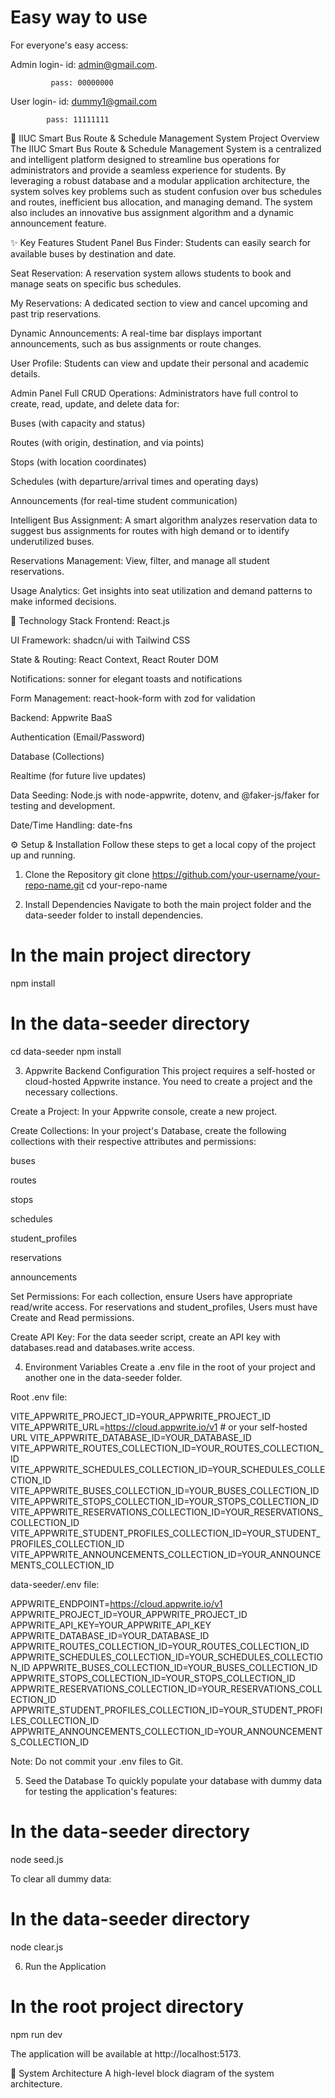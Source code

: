 # Easy way to use

For everyone's easy access:

Admin login- id: admin@gmail.com.

             pass: 00000000
          
User login- id: dummy1@gmail.com

            pass: 11111111

🚌 IIUC Smart Bus Route & Schedule Management System
Project Overview
The IIUC Smart Bus Route & Schedule Management System is a centralized and intelligent platform designed to streamline bus operations for administrators and provide a seamless experience for students. By leveraging a robust database and a modular application architecture, the system solves key problems such as student confusion over bus schedules and routes, inefficient bus allocation, and managing demand. The system also includes an innovative bus assignment algorithm and a dynamic announcement feature.

✨ Key Features
Student Panel
Bus Finder: Students can easily search for available buses by destination and date.

Seat Reservation: A reservation system allows students to book and manage seats on specific bus schedules.

My Reservations: A dedicated section to view and cancel upcoming and past trip reservations.

Dynamic Announcements: A real-time bar displays important announcements, such as bus assignments or route changes.

User Profile: Students can view and update their personal and academic details.

Admin Panel
Full CRUD Operations: Administrators have full control to create, read, update, and delete data for:

Buses (with capacity and status)

Routes (with origin, destination, and via points)

Stops (with location coordinates)

Schedules (with departure/arrival times and operating days)

Announcements (for real-time student communication)

Intelligent Bus Assignment: A smart algorithm analyzes reservation data to suggest bus assignments for routes with high demand or to identify underutilized buses.

Reservations Management: View, filter, and manage all student reservations.

Usage Analytics: Get insights into seat utilization and demand patterns to make informed decisions.

🚀 Technology Stack
Frontend: React.js

UI Framework: shadcn/ui with Tailwind CSS

State & Routing: React Context, React Router DOM

Notifications: sonner for elegant toasts and notifications

Form Management: react-hook-form with zod for validation

Backend: Appwrite BaaS

Authentication (Email/Password)

Database (Collections)

Realtime (for future live updates)

Data Seeding: Node.js with node-appwrite, dotenv, and @faker-js/faker for testing and development.

Date/Time Handling: date-fns

⚙️ Setup & Installation
Follow these steps to get a local copy of the project up and running.

1. Clone the Repository
git clone https://github.com/your-username/your-repo-name.git
cd your-repo-name


2. Install Dependencies
Navigate to both the main project folder and the data-seeder folder to install dependencies.

# In the main project directory
npm install

# In the data-seeder directory
cd data-seeder
npm install


3. Appwrite Backend Configuration
This project requires a self-hosted or cloud-hosted Appwrite instance. You need to create a project and the necessary collections.

Create a Project: In your Appwrite console, create a new project.

Create Collections: In your project's Database, create the following collections with their respective attributes and permissions:

buses

routes

stops

schedules

student_profiles

reservations

announcements

Set Permissions: For each collection, ensure Users have appropriate read/write access. For reservations and student_profiles, Users must have Create and Read permissions.

Create API Key: For the data seeder script, create an API key with databases.read and databases.write access.

4. Environment Variables
Create a .env file in the root of your project and another one in the data-seeder folder.

Root .env file:

VITE_APPWRITE_PROJECT_ID=YOUR_APPWRITE_PROJECT_ID
VITE_APPWRITE_URL=https://cloud.appwrite.io/v1 # or your self-hosted URL
VITE_APPWRITE_DATABASE_ID=YOUR_DATABASE_ID
VITE_APPWRITE_ROUTES_COLLECTION_ID=YOUR_ROUTES_COLLECTION_ID
VITE_APPWRITE_SCHEDULES_COLLECTION_ID=YOUR_SCHEDULES_COLLECTION_ID
VITE_APPWRITE_BUSES_COLLECTION_ID=YOUR_BUSES_COLLECTION_ID
VITE_APPWRITE_STOPS_COLLECTION_ID=YOUR_STOPS_COLLECTION_ID
VITE_APPWRITE_RESERVATIONS_COLLECTION_ID=YOUR_RESERVATIONS_COLLECTION_ID
VITE_APPWRITE_STUDENT_PROFILES_COLLECTION_ID=YOUR_STUDENT_PROFILES_COLLECTION_ID
VITE_APPWRITE_ANNOUNCEMENTS_COLLECTION_ID=YOUR_ANNOUNCEMENTS_COLLECTION_ID


data-seeder/.env file:

APPWRITE_ENDPOINT=https://cloud.appwrite.io/v1
APPWRITE_PROJECT_ID=YOUR_APPWRITE_PROJECT_ID
APPWRITE_API_KEY=YOUR_APPWRITE_API_KEY
APPWRITE_DATABASE_ID=YOUR_DATABASE_ID
APPWRITE_ROUTES_COLLECTION_ID=YOUR_ROUTES_COLLECTION_ID
APPWRITE_SCHEDULES_COLLECTION_ID=YOUR_SCHEDULES_COLLECTION_ID
APPWRITE_BUSES_COLLECTION_ID=YOUR_BUSES_COLLECTION_ID
APPWRITE_STOPS_COLLECTION_ID=YOUR_STOPS_COLLECTION_ID
APPWRITE_RESERVATIONS_COLLECTION_ID=YOUR_RESERVATIONS_COLLECTION_ID
APPWRITE_STUDENT_PROFILES_COLLECTION_ID=YOUR_STUDENT_PROFILES_COLLECTION_ID
APPWRITE_ANNOUNCEMENTS_COLLECTION_ID=YOUR_ANNOUNCEMENTS_COLLECTION_ID


Note: Do not commit your .env files to Git.

5. Seed the Database
To quickly populate your database with dummy data for testing the application's features:

# In the data-seeder directory
node seed.js


To clear all dummy data:

# In the data-seeder directory
node clear.js


6. Run the Application
# In the root project directory
npm run dev


The application will be available at http://localhost:5173.

👥 System Architecture
A high-level block diagram of the system architecture.
